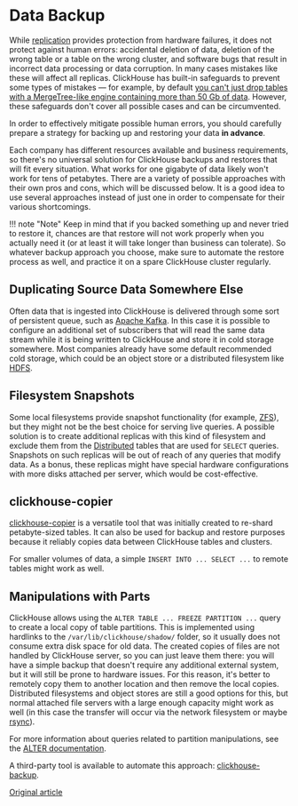 # Data Backup

While [replication](table_engines/replication.md) provides protection from hardware failures, it does not protect against human errors: accidental deletion of data, deletion of the wrong table or a table on the wrong cluster, and software bugs that result in incorrect data processing or data corruption. In many cases mistakes like these will affect all replicas. ClickHouse has built-in safeguards to prevent some types of mistakes — for example, by default [you can't just drop tables with a MergeTree-like engine containing more than 50 Gb of data](https://github.com/ClickHouse/ClickHouse/blob/v18.14.18-stable/dbms/programs/server/config.xml#L322-L330). However, these safeguards don't cover all possible cases and can be circumvented.

In order to effectively mitigate possible human errors, you should carefully prepare a strategy for backing up and restoring your data **in advance**.

Each company has different resources available and business requirements, so there's no universal solution for ClickHouse backups and restores that will fit every situation. What works for one gigabyte of data likely won't work for tens of petabytes. There are a variety of possible approaches with their own pros and cons, which will be discussed below. It is a good idea to use several approaches instead of just one in order to compensate for their various shortcomings.

!!! note "Note"
    Keep in mind that if you backed something up and never tried to restore it, chances are that restore will not work properly when you actually need it (or at least it will take longer than business can tolerate). So whatever backup approach you choose, make sure to automate the restore process as well, and practice it on a spare ClickHouse cluster regularly.

## Duplicating Source Data Somewhere Else

Often data that is ingested into ClickHouse is delivered through some sort of persistent queue, such as [Apache Kafka](https://kafka.apache.org). In this case it is possible to configure an additional set of subscribers that will read the same data stream while it is being written to ClickHouse and store it in cold storage somewhere. Most companies already have some default recommended cold storage, which could be an object store or a distributed filesystem like [HDFS](https://hadoop.apache.org/docs/stable/hadoop-project-dist/hadoop-hdfs/HdfsDesign.html).

## Filesystem Snapshots

Some local filesystems provide snapshot functionality (for example, [ZFS](https://en.wikipedia.org/wiki/ZFS)), but they might not be the best choice for serving live queries. A possible solution is to create additional replicas with this kind of filesystem and exclude them from the [Distributed](table_engines/distributed.md) tables that are used for `SELECT` queries. Snapshots on such replicas will be out of reach of any queries that modify data. As a bonus, these replicas might have special hardware configurations with more disks attached per server, which would be cost-effective.

## clickhouse-copier

[clickhouse-copier](utils/clickhouse-copier.md) is a versatile tool that was initially created to re-shard petabyte-sized tables. It can also be used for backup and restore purposes because it reliably copies data between ClickHouse tables and clusters.

For smaller volumes of data, a simple `INSERT INTO ... SELECT ...` to remote tables might work as well.

## Manipulations with Parts

ClickHouse allows using the `ALTER TABLE ... FREEZE PARTITION ...` query to create a local copy of table partitions. This is implemented using hardlinks to the `/var/lib/clickhouse/shadow/` folder, so it usually does not consume extra disk space for old data. The created copies of files are not handled by ClickHouse server, so you can just leave them there: you will have a simple backup that doesn't require any additional external system, but it will still be prone to hardware issues. For this reason, it's better to remotely copy them to another location and then remove the local copies. Distributed filesystems and object stores are still a good options for this, but normal attached file servers with a large enough capacity might work as well (in this case the transfer will occur via the network filesystem or maybe [rsync](https://en.wikipedia.org/wiki/Rsync)).

For more information about queries related to partition manipulations, see the [ALTER documentation](../query_language/alter.md#alter_manipulations-with-partitions).

A third-party tool is available to automate this approach: [clickhouse-backup](https://github.com/AlexAkulov/clickhouse-backup).

[Original article](https://clickhouse.yandex/docs/en/operations/backup/) <!--hide-->
